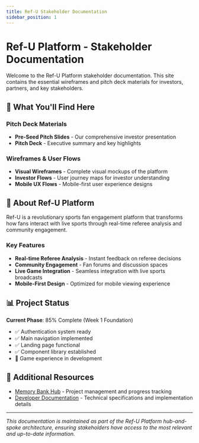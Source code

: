 ```yaml
---
title: Ref-U Stakeholder Documentation
sidebar_position: 1
---
```


# Ref-U Platform - Stakeholder Documentation

Welcome to the Ref-U Platform stakeholder documentation. This site contains the essential wireframes and pitch deck materials for investors, partners, and key stakeholders.

## 🎯 What You'll Find Here

### Pitch Deck Materials
- **Pre-Seed Pitch Slides** - Our comprehensive investor presentation
- **Pitch Deck** - Executive summary and key highlights

### Wireframes & User Flows
- **Visual Wireframes** - Complete visual mockups of the platform
- **Investor Flows** - User journey maps for investor understanding
- **Mobile UX Flows** - Mobile-first user experience designs

## 🚀 About Ref-U Platform

Ref-U is a revolutionary sports fan engagement platform that transforms how fans interact with live sports through real-time referee analysis and community engagement.

### Key Features
- **Real-time Referee Analysis** - Instant feedback on referee decisions
- **Community Engagement** - Fan forums and discussion spaces
- **Live Game Integration** - Seamless integration with live sports broadcasts
- **Mobile-First Design** - Optimized for mobile viewing experience

## 📊 Project Status

**Current Phase**: 85% Complete (Week 1 Foundation)
- ✅ Authentication system ready
- ✅ Main navigation implemented
- ✅ Landing page functional
- ✅ Component library established
- 🔄 Game experience in development

## 🔗 Additional Resources

- [Memory Bank Hub](http://localhost:3001/) - Project management and progress tracking
- [Developer Documentation](http://localhost:3002/) - Technical specifications and implementation details

---

*This documentation is maintained as part of the Ref-U Platform hub-and-spoke architecture, ensuring stakeholders have access to the most relevant and up-to-date information.*
